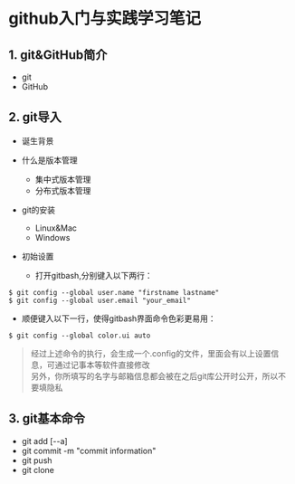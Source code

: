 github入门与实践学习笔记
======

## 1. git&GitHub简介
  - git
  - GitHub

## 2. git导入

- 诞生背景

- 什么是版本管理
  - 集中式版本管理
  - 分布式版本管理

- git的安装
  - Linux&Mac
  - Windows

- 初始设置
  - 打开gitbash,分别键入以下两行：
```
$ git config --global user.name "firstname lastname"
$ git config --global user.email "your_email"
```

  - 顺便键入以下一行，使得gitbash界面命令色彩更易用：
```
$ git config --global color.ui auto
```

> 经过上述命令的执行，会生成一个.config的文件，里面会有以上设置信息，可通过记事本等软件直接修改<br>
> 另外，你所填写的名字与邮箱信息都会被在之后git库公开时公开，所以不要填隐私

## 3. git基本命令
  
  - git add [--a]
  - git commit -m "commit information"
  - git push
  - git clone

